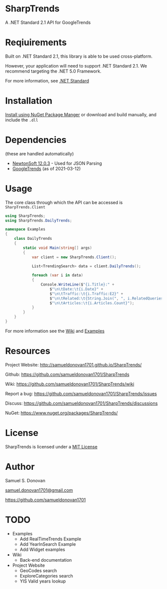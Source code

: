 # SharpTrends
A .NET Standard 2.1 API for GoogleTrends

# Reqiuirements
Built on .NET Standard 2.1, this library is able to be used cross-platform. 

However, your application will need to support .NET Standard 2.1. We recommend targeting the .NET 5.0 Framework. 

For more information, see [.NET Standard](https://docs.microsoft.com/en-us/dotnet/standard/net-standard)

# Installation
[Install using NuGet Package Manger](https://docs.microsoft.com/en-us/nuget/quickstart/install-and-use-a-package-in-visual-studio) or download and build manually, and include the `.dll`


# Dependencies
(these are handled automatically)
- [NewtonSoft 12.0.3](https://www.newtonsoft.com/json) - Used for JSON Parsing
- [GoogleTrends](https://trends.google.com/trends/) (as of 2021-03-12)

# Usage
The core class through which the API can be accessed is `SharpTrends.Client`
```csharp
using SharpTrends;
using SharpTrends.DailyTrends;

namespace Examples
{
    class DailyTrends 
    {         
        static void Main(string[] args)
        {
            var client = new SharpTrends.Client();

            List<TrendingSearch> data = client.DailyTrends();
            
            foreach (var i in data)
            {
                Console.WriteLine($"{i.Title}:" +
                    $"\n\tDate:\t{i.Date}" +
                    $"\n\tTraffic:\t{i.Traffic:E2}" +
                    $"\n\tRelated:\t{String.Join(", ", i.RelatedQueries)}" +
                    $"\n\tArticles:\t{i.Articles.Count}");
            }
        }
    }
}
```

For more information see the [Wiki](https://github.com/samueldonovan1701/SharpTrends/wiki) and [Examples](https://github.com/samueldonovan1701/SharpTrends/edit/main/Examples/)

# Resources

Project Website: http://samueldonovan1701.github.io/SharpTrends/

Github: https://github.com/samueldonovan1701/SharpTrends

Wiki: https://github.com/samueldonovan1701/SharpTrends/wiki

Report a bug: https://github.com/samueldonovan1701/SharpTrends/issues

Discuss: https://github.com/samueldonovan1701/SharpTrends/discussions

NuGet: https://www.nuget.org/packages/SharpTrends/


# License
SharpTrends is licensed under a [MIT License](https://github.com/samueldonovan1701/SharpTrends/edit/main/LICENSE.txt)

# Author
Samuel S. Donovan

samuel.donovan1701@gmail.com

https://github.com/samueldonovan1701


# TODO
- Examples
  - Add RealTimeTrends Example
  - Add YearInSearch Example
  - Add Widget examples
- Wiki
	- Back-end documentation
- Project Website
	- GeoCodes search
	- ExploreCategories search
	- YIS Valid years lookup